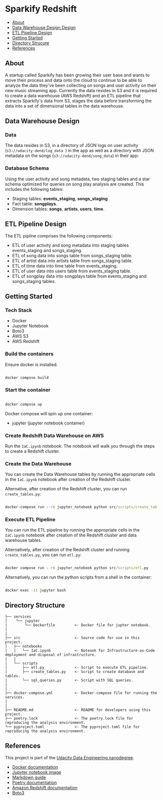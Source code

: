 # Sparkify Redshift

- [About](#about)
- [Data Warehouse Design Design](#data-warehouse-design)
- [ETL Pipeline Design](#etl-pipeline-design)
- [Getting Started](#getting-started)
- [Directory Strucure](#directory-structure)
- [References](#references)

## About

A startup called Sparkify has been growing their user base and wants to move their process and data onto the cloud to continue to be able to analyze the data they've been collecting on songs and user activity on their new music streaming app. Currently the data resides in S3 and it is required to create a data warehouse (AWS Redshift) and an ETL pipeline that extracts Sparkify's data from S3, stages the data before transforming the data into a set of dimensional tables in the data warehouse.

## Data Warehouse Design

### Data

The data resides in S3, in a directory of JSON logs on user activity (```s3://udacity-dend/log_data
```) in the app as well as a directory with JSON metadata on the songs (```s3://udacity-dend/song_data```) in their app:


### Database Schema

Using the user activity and song metadata, two staging tables and a star schema optimized for queries on song play analysis are created. This includes the following tables:


- Staging tables: **events_staging**, **songs_staging**
- Fact table: **songplays**.
- Dimension tables: **songs**, **artists**, **users**, **time**. 


## ETL Pipeline Design

The ETL pipline comprises the following components:

- ETL of user activity and song metadata into staging tables events_staging and songs_staging. 
- ETL of song data into songs table from songs_staging table.
- ETL of artist data into artists table from songs_staging table.
- ETL of time data into time table from events_staging.
- ETL of user data into users table from events_staging table.
- ETL of songplay data into songplays table from events_staging and songs_staging tables.

## Getting Started

### Tech Stack

- Docker
- Jupyter Notebook
- Boto3
- AWS S3
- AWS Redshift

### Build the containers

Ensure docker is installed.

```cmd

docker compose build

```

### Start the container

```cmd

docker compose up

```

Docker compose will spin up one container:

- jupyter (jupyter notebook container)

### Create Redshift Data Warehouse on AWS

Run the ```IaC.ipynb``` notebook. The notebook will walk you through the steps to create a Redshift cluster.

### Create the Data Warehouse

You can create the Data Warehouse tables by running the appropriate cells in the ```IaC.ipynb``` notebook after creation of the Redshift cluster.

Alternative, after creation of the Redshift cluster, you can run ```create_tables.py```:

```cmd

docker-compose run --rm jupyter_notebook python src/scripts/create_tables.py

```

### Execute ETL Pipeline

You can run the ETL pipeline by running the appropriate cells in the ```IaC.ipynb``` notebook after creation of the Redshift cluster and data warehouse tables.

Alternatively, after creation of the Redshift cluster and running ```create_tables.py```, you can run ```etl.py```:

```cmd

docker compose run --rm jupyter_notebook python src/scripts/etl.py

```

Alternatively, you can run the python scripts from a shell in the container:

```cmd

docker exec -it jupyter bash 

```

## Directory Structure

```
├── services
|    └── jupyter
|        └── Dockerfile         <- Docker file for jupter notebook.
|
|
├── src                         <- Source code for use in this project.
|   ├── notebooks           
|   |   └── IaC.ipynb           <- Noteook for Infrastructure-as-Code deployment and disposal of infrastructure. 
|   |         
|   └── scripts  
|       ├── etl.py              <- Script to execute ETL pipeline.
|       ├── create_tables.py    <- Script to create database and tables.
|       └── sql_queries.py      <- Script with SQL queries.
|      
|
├── docker-compose.yml          <- Docker-compose file for running the services.
|
|
├── README.md                   <- README for developers using this project.
├── poetry.lock                 <- The poetry.lock file for reproducing the analysis environment.
└── pyproject.toml              <- The pyproject.toml file for reproducing the analysis environment.
```

## References

This project is part of the [Udacity Data Engineering nanodegree](https://www.udacity.com/course/data-engineer-nanodegree--nd027).

- [Docker documentation](https://docs.docker.com/)
- [Jupyter notebook image](https://hub.docker.com/r/jupyter/minimal-notebook/tags/)
- [Markdown guide](https://www.markdownguide.org/basic-syntax/)
- [Poetry documentation](https://python-poetry.org/docs/)
- [Amazon Redshift documentation](https://aws.amazon.com/redshift/)
- [Boto3](https://boto3.amazonaws.com/v1/documentation/api/latest/guide/quickstart.html)
